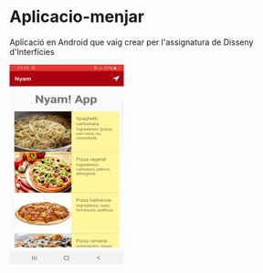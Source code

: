 # Aplicacio-menjar
Aplicació en Android que vaig crear per l'assignatura de Disseny d'Interfícies


<img src="Captura1.jpg" width="200" height="350">

